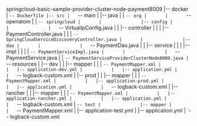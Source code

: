 springcloud-basic-sample-provider-cluster-node-payment8009
|-- docker
|   `-- Dockerfile
|-- src
|   `-- main
|       |-- java
|       |   `-- org
|       |       `-- openatom
|       |           `-- springcloud
|       |               |-- config
|       |               |   `-- VirtualIpConfig.java
|       |               |-- controller
|       |               |   |-- PaymentController.java
|       |               |   `-- SpringCloudServiceDiscoveryController.java
|       |               |-- dao
|       |               |   `-- PaymentDao.java
|       |               |-- service
|       |               |   |-- impl
|       |               |   |   `-- PaymentServiceImpl.java
|       |               |   `-- PaymentService.java
|       |               `-- PaymentServiceProviderClusterNode8009.java
|       `-- resources
|           |-- dev
|           |   |-- mapper
|           |   |   `-- PaymentMapper.xml
|           |   |-- application-dev.yml
|           |   |-- application.yml
|           |   `-- logback-custom.xml
|           |-- prod
|           |   |-- mapper
|           |   |   `-- PaymentMapper.xml
|           |   |-- application-prod.yml
|           |   |-- application.yml
|           |   `-- logback-custom.xml
|           |-- rancher
|           |   |-- mapper
|           |   |   `-- PaymentMapper.xml
|           |   |-- application-rancher.yml
|           |   |-- application.yml
|           |   `-- logback-custom.xml
|           `-- test
|               |-- mapper
|               |   `-- PaymentMapper.xml
|               |-- application-test.yml
|               |-- application.yml
|               `-- logback-custom.xml
